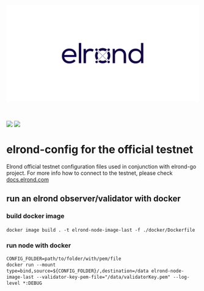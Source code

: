 <div style="text-align:center">
  <img
  src="https://raw.githubusercontent.com/ElrondNetwork/elrond-go/master/elrond_logo_01.svg"
  alt="Elrond Network">
</div>
<br>

<br>

[![](https://img.shields.io/badge/made%20by-Elrond%20Network-blue.svg?style=flat-square)](http://elrond.com/)
[![](https://img.shields.io/badge/project-Elrond%20Network%20Testnet-blue.svg?style=flat-square)](http://elrond.com/)

# elrond-config for the official testnet

Elrond official testnet configuration files used in conjunction with elrond-go project. 
For more info how to connect to the testnet, please check [docs.elrond.com](https://docs.elrond.com/validators/testnet/config-scripts/)

## run an elrond observer/validator with docker

### build docker image
```docker image build . -t elrond-node-image-last -f ./docker/Dockerfile```

### run node with docker
```
CONFIG_FOLDER=path/to/folder/with/pem/file
docker run --mount type=bind,source=${CONFIG_FOLDER}/,destination=/data elrond-node-image-last --validator-key-pem-file="/data/validatorKey.pem" --log-level *:DEBUG
```
